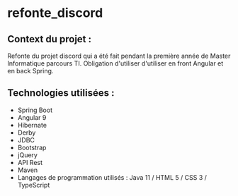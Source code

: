 # refonte_discord

## Context du projet :

Refonte du projet discord qui a été fait pendant la première année de Master Informatique parcours TI. Obligation d'utiliser d'utiliser en front Angular et en back Spring.

## Technologies utilisées :
- Spring Boot
- Angular 9
- Hibernate
- Derby
- JDBC
- Bootstrap
- jQuery
- API Rest
- Maven
- Langages de programmation utilisés : Java 11 / HTML 5 / CSS 3 / TypeScript
